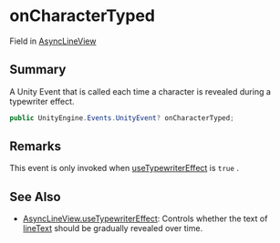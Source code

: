 # onCharacterTyped

Field in [AsyncLineView](yarn.unity.asynclineview.md)

## Summary

A Unity Event that is called each time a character is revealed during a typewriter effect.

```csharp
public UnityEngine.Events.UnityEvent? onCharacterTyped;
```

## Remarks

This event is only invoked when [useTypewriterEffect](yarn.unity.asynclineview.usetypewritereffect.md) is `true` .

## See Also

* [AsyncLineView.useTypewriterEffect](yarn.unity.asynclineview.usetypewritereffect.md): Controls whether the text of [lineText](yarn.unity.asynclineview.linetext.md) should be gradually revealed over time.
